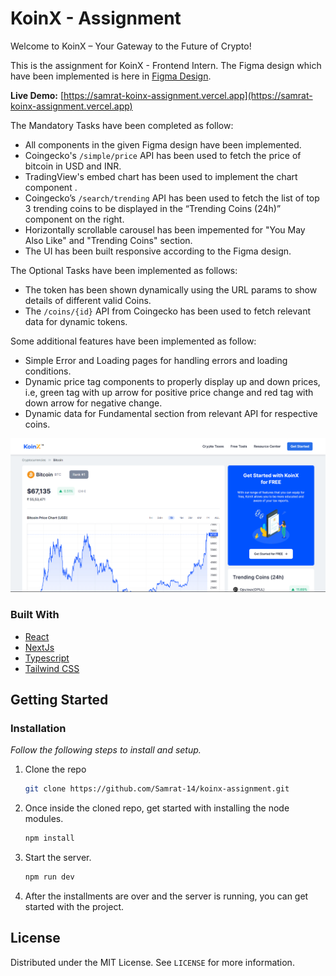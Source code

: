 # KoinX - Assignment

Welcome to KoinX – Your Gateway to the Future of Crypto!

This is the assignment for KoinX - Frontend Intern. The Figma design which have been implemented is here in [Figma Design](https://www.figma.com/file/VRj5MqVPoQdj5N7AwmYc98?embed_host=notion&kind=file&mode=design&node-id=0-1&t=x8gdUiF5gA3sjRd3-0&type=design&viewer=1).

**Live Demo:** [https://samrat-koinx-assignment.vercel.app](https://samrat-koinx-assignment.vercel.app)

The Mandatory Tasks have been completed as follow:

- All components in the given Figma design have been implemented.
- Coingecko's `/simple/price` API has been used to fetch the price of bitcoin in USD and INR.
- TradingView's embed chart has been used to implement the chart component .
- Coingecko’s `/search/trending` API has been used to fetch the list of top 3 trending coins to be displayed in the “Trending Coins (24h)” component on the right.
- Horizontally scrollable carousel has been impemented for "You May Also Like" and "Trending Coins" section.
- The UI has been built responsive according to the Figma design.

The Optional Tasks have been implemented as follows:

- The token has been shown dynamically using the URL params to show details of different valid Coins.
- The `/coins/{id}` API from Coingecko has been used to fetch relevant data for dynamic tokens.

Some additional features have been implemented as follow:

- Simple Error and Loading pages for handling errors and loading conditions.
- Dynamic price tag components to properly display up and down prices, i.e, green tag with up arrow for positive price change and red tag with down arrow for negative change.
- Dynamic data for Fundamental section from relevant API for respective coins.

![KoinX_screenshot](preview.png)

### Built With

- [React](https://reactjs.org/)
- [NextJs](https://nextjs.org/)
- [Typescript](https://www.typescriptlang.org/)
- [Tailwind CSS](https://tailwindcss.com/)

## Getting Started

### Installation

_Follow the following steps to install and setup._

1. Clone the repo
   ```sh
   git clone https://github.com/Samrat-14/koinx-assignment.git
   ```
2. Once inside the cloned repo, get started with installing the node modules.
   ```sh
   npm install
   ```
3. Start the server.
   ```sh
   npm run dev
   ```
4. After the installments are over and the server is running, you can get started with the project.

## License

Distributed under the MIT License. See `LICENSE` for more information.
